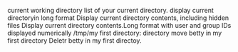 current working directory
list of your current directory.
display current directoryin long format
Display current directory contents, including hidden files
Display current directory contents.Long format
with user and group IDs displayed numerically
/tmp/my first directory: directory
move betty in my first directory
Deletr betty in my first directoy.
